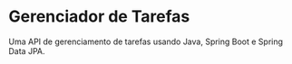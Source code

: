 # Gerenciador de Tarefas
Uma API de gerenciamento de tarefas usando Java, Spring Boot e Spring Data JPA.
